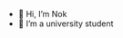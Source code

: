 - 👋 Hi, I’m Nok
- 👀 I’m a university student

<!---
potatochick2020/potatochick2020 is a ✨ special ✨ repository because its `README.md` (this file) appears on your GitHub profile.
You can click the Preview link to take a look at your changes.
--->
